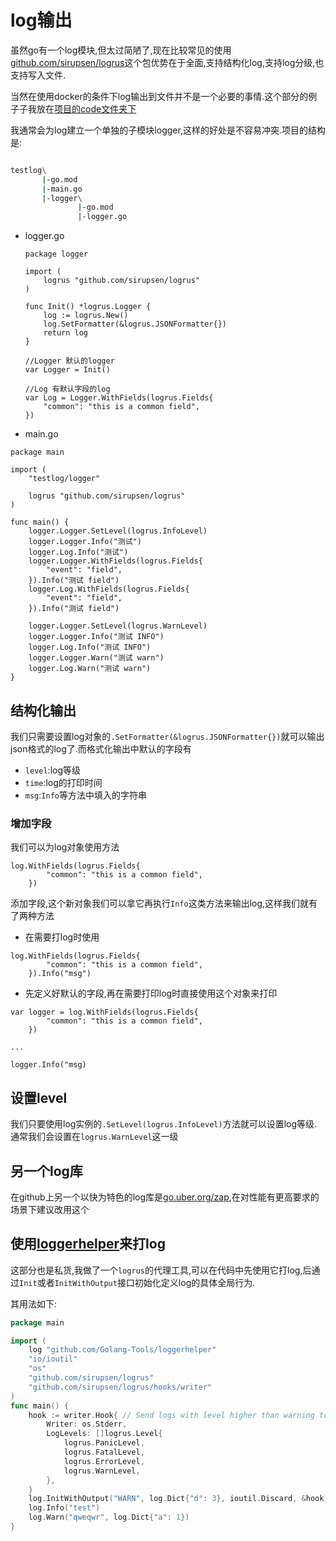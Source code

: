 # log输出

虽然go有一个log模块,但太过简陋了,现在比较常见的使用[github.com/sirupsen/logrus](https://github.com/sirupsen/logrus)这个包优势在于全面,支持结构化log,支持log分级,也支持写入文件.

当然在使用docker的条件下log输出到文件并不是一个必要的事情.这个部分的例子子我放在[项目的code文件夹下](https://github.com/hsz1273327/TutorialForGoLang/tree/master/src/%E5%B7%A5%E5%85%B7%E9%93%BE/code/testlog)

我通常会为log建立一个单独的子模块logger,这样的好处是不容易冲突.项目的结构是:

```bash

testlog\
       |-go.mod
       |-main.go
       |-logger\
               |-go.mod
               |-logger.go

```

+ logger.go

    ```golang
    package logger

    import (
        logrus "github.com/sirupsen/logrus"
    )

    func Init() *logrus.Logger {
        log := logrus.New()
        log.SetFormatter(&logrus.JSONFormatter{})
        return log
    }

    //Logger 默认的logger
    var Logger = Init()

    //Log 有默认字段的log
    var Log = Logger.WithFields(logrus.Fields{
        "common": "this is a common field",
    })
    ```

+ main.go

```golang
package main

import (
    "testlog/logger"

    logrus "github.com/sirupsen/logrus"
)

func main() {
    logger.Logger.SetLevel(logrus.InfoLevel)
    logger.Logger.Info("测试")
    logger.Log.Info("测试")
    logger.Logger.WithFields(logrus.Fields{
        "event": "field",
    }).Info("测试 field")
    logger.Log.WithFields(logrus.Fields{
        "event": "field",
    }).Info("测试 field")

    logger.Logger.SetLevel(logrus.WarnLevel)
    logger.Logger.Info("测试 INFO")
    logger.Log.Info("测试 INFO")
    logger.Logger.Warn("测试 warn")
    logger.Log.Warn("测试 warn")
}

```

## 结构化输出

我们只需要设置log对象的`.SetFormatter(&logrus.JSONFormatter{})`就可以输出json格式的log了.而格式化输出中默认的字段有

+ `level`:log等级
+ `time`:log的打印时间
+ `msg`:`Info`等方法中填入的字符串

### 增加字段

我们可以为log对象使用方法

```golang
log.WithFields(logrus.Fields{
        "common": "this is a common field",
    })
```

添加字段,这个新对象我们可以拿它再执行`Info`这类方法来输出log,这样我们就有了两种方法

+ 在需要打log时使用

```golang
log.WithFields(logrus.Fields{
        "common": "this is a common field",
    }).Info("msg")
```

+ 先定义好默认的字段,再在需要打印log时直接使用这个对象来打印

```golang
var logger = log.WithFields(logrus.Fields{
        "common": "this is a common field",
    })

...

logger.Info("msg)
```

## 设置level

我们只要使用log实例的`.SetLevel(logrus.InfoLevel)`方法就可以设置log等级.通常我们会设置在`logrus.WarnLevel`这一级

## 另一个log库

在github上另一个以快为特色的log库是[go.uber.org/zap](https://github.com/uber-go/zap),在对性能有更高要求的场景下建议改用这个

## 使用[loggerhelper](https://github.com/Golang-Tools/loggerhelper)来打log

这部分也是私货,我做了一个`logrus`的代理工具,可以在代码中先使用它打log,后通过`Init`或者`InitWithOutput`接口初始化定义log的具体全局行为.

其用法如下:

```go
package main

import (
    log "github.com/Golang-Tools/loggerhelper"
    "io/ioutil"
    "os"
    "github.com/sirupsen/logrus"
    "github.com/sirupsen/logrus/hooks/writer"
)
func main() {
    hook := writer.Hook{ // Send logs with level higher than warning to stderr
        Writer: os.Stderr,
        LogLevels: []logrus.Level{
            logrus.PanicLevel,
            logrus.FatalLevel,
            logrus.ErrorLevel,
            logrus.WarnLevel,
        },
    }
    log.InitWithOutput("WARN", log.Dict{"d": 3}, ioutil.Discard, &hook)
    log.Info("test")
    log.Warn("qweqwr", log.Dict{"a": 1})
}
```